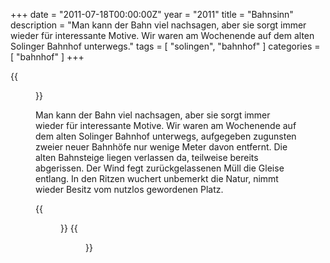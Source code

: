 +++
date = "2011-07-18T00:00:00Z"
year = "2011"
title = "Bahnsinn"
description = "Man kann der Bahn viel nachsagen, aber sie sorgt immer wieder für interessante Motive. Wir waren am Wochenende auf dem alten Solinger Bahnhof unterwegs."
tags = [ "solingen", "bahnhof" ]
categories = [ "bahnhof" ]
+++

{{<figure src="/images/2011/20110716-145459-007.jpg" title="Zurück zur Natur">}}

Man kann der Bahn viel nachsagen, aber sie sorgt immer wieder für interessante Motive. Wir waren am Wochenende auf dem alten Solinger Bahnhof unterwegs, aufgegeben zugunsten zweier neuer Bahnhöfe nur wenige Meter davon entfernt. Die alten Bahnsteige liegen verlassen da, teilweise bereits abgerissen. Der Wind fegt zurückgelassenen Müll die Gleise entlang. In den Ritzen wuchert unbemerkt die Natur, nimmt wieder Besitz vom nutzlos gewordenen Platz.

{{<figure src="/images/2011/20110716-144407-004.jpg" title="Treppauf">}}
{{<figure src="/images/2011/20110716-144725-005.jpg" title="Ganz unten">}}
